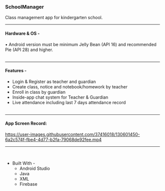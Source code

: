 ### SchoolManager
Class management app for kindergarten school.
- - - -
#### Hardware & OS -
•	Android version must be minimum Jelly Bean (API 16) and recommended Pie (API 28) and higher.<br><br>
- - - -
#### Features -
* Login & Register as teacher and guardian
* Create class, notice and notebook/homework by teacher
* Enroll in class by guardian
* Inside-app chat system for Teacher & Guardian
* Live attendance including last 7 days attendance record<br><br>
- - - -
#### App Screen Record:
https://user-images.githubusercontent.com/37416018/130601450-6a2c574f-fbe4-4d77-b2fa-79068de92fee.mp4
- - - -
<br>

* Built With - 
    * Android Studio
    * Java
    * XML
    * Firebase
